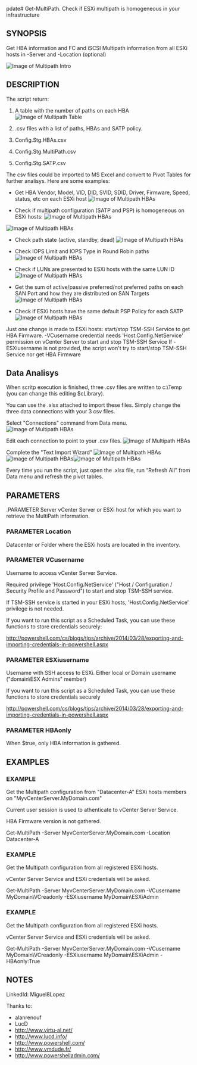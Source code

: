 pdate# Get-MultiPath. 
Check if ESXi multipath is homogeneous in your infrastructure

## SYNOPSIS

  Get HBA information and FC and iSCSI Multipath information from all ESXi hosts in -Server and -Location (optional)

![Image of Multipath Intro](/images/multipath_intro.JPG)


## DESCRIPTION

  The script return:
1. A table with the number of paths on each HBA
![Image of Multipath Table](/images/multipath_table.JPG)

2. .csv files with a list of paths, HBAs and SATP policy.
  1. Config.Stg.HBAs.csv
  2. Config.Stg.MultiPath.csv
  3. Config.Stg.SATP.csv


  The csv files could be imported to MS Excel and convert to Pivot Tables for further analisys. Here are some examples:
* Get HBA Vendor, Model, VID, DID, SVID, SDID, Driver, Firmware, Speed, status, etc on each ESXi host
![Image of Multipath HBAs](/images/multipath_hbas.JPG)

* Check if multipath configuration (SATP and PSP) is homogeneous on ESXi hosts:
![Image of Multipath HBAs](/images/multipath_paths.JPG)

![Image of Multipath HBAs](/images/multipath_paths2.JPG)


* Check path state (active, standby, dead)
![Image of Multipath HBAs](/images/multipath_status.JPG)


* Check IOPS Limit and IOPS Type in Round Robin paths
![Image of Multipath HBAs](/images/multipath_iops.JPG)


* Check if LUNs are presented to ESXi hosts with the same LUN ID
![Image of Multipath HBAs](/images/multipath_lunid.JPG)


* Get the sum of active/passive preferred/not preferred paths on each SAN Port and how they are distributed on SAN Targets
![Image of Multipath HBAs](/images/multipath_sanports.JPG)


* Check if ESXi hosts have the same default PSP Policy for each SATP
![Image of Multipath HBAs](/images/multipath_satp.JPG)


Just one change is made to ESXi hosts: start/stop TSM-SSH Service to get HBA Firmware.
-VCusername credential needs 'Host.Config.NetService' permission on vCenter Server to start and stop TSM-SSH Service
If -ESXiusername is not provided, the script won't try to start/stop TSM-SSH Service nor get HBA Firmware



## Data Analisys

When scritp execution is finished, three .csv files are written to c:\Temp (you can change this editing $cLibrary).

You can use the .xlsx attached to import these files. Simply change the three data connections with your 3 csv files.

Select "Connections" command from Data menu.
![Image of Multipath HBAs](/images/multipath_excel01.JPG)

Edit each connection to point to your .csv files.
![Image of Multipath HBAs](/images/multipath_excel02.JPG)

Complete the "Text Import Wizard"
![Image of Multipath HBAs](/images/multipath_excel03.JPG)![Image of Multipath HBAs](/images/multipath_excel04.JPG)![Image of Multipath HBAs](/images/multipath_excel05.JPG)


Every time you run the script, just open the .xlsx file, run “Refresh All” from Data menu and refresh the pivot tables.


## PARAMETERS

.PARAMETER Server
vCenter Server or ESXi host for which you want to retrieve the MultiPath information.



### PARAMETER Location
Datacenter or Folder where the ESXi hosts are located in the inventory.



### PARAMETER VCusername
Username to access vCenter Server Service.


Required privilege 'Host.Config.NetService' ("Host / Configuration / Security Profile and Password") to start and stop TSM-SSH service.

If TSM-SSH service is started in your ESXi hosts, 'Host.Config.NetService' privilege is not needed.


If you want to run this script as a Scheduled Task, you can use these functions to store credentials securely:

http://powershell.com/cs/blogs/tips/archive/2014/03/28/exporting-and-importing-credentials-in-powershell.aspx


### PARAMETER ESXiusername
Username with SSH access to ESXi. Either local or Domain username ("domain\ESX Admins" member)


If you want to run this script as a Scheduled Task, you can use these functions to store credentials securely

http://powershell.com/cs/blogs/tips/archive/2014/03/28/exporting-and-importing-credentials-in-powershell.aspx



### PARAMETER HBAonly
When $true, only HBA information is gathered.


## EXAMPLES

### EXAMPLE
Get the Multipath configuration from "Datacenter-A" ESXi hosts members on "MyvCenterServer.MyDomain.com"

Current user session is used to athenticate to vCenter Server Service.

HBA Firmware version is not gathered.

Get-MultiPath -Server MyvCenterServer.MyDomain.com -Location Datacenter-A

### EXAMPLE

Get the Multipath configuration from all registered ESXi hosts.

vCenter Server Service and ESXi credentials will be asked.

Get-MultiPath -Server MyvCenterServer.MyDomain.com -VCusername MyDomain\VCreadonly -ESXiusername MyDomain\ESXiAdmin

### EXAMPLE

Get the Multipath configuration from all registered ESXi hosts.

vCenter Server Service and ESXi credentials will be asked.


Get-MultiPath -Server MyvCenterServer.MyDomain.com -VCusername MyDomain\VCreadonly -ESXiusername MyDomain\ESXiAdmin -HBAonly:True


## NOTES

LinkedId: Miguel8Lopez


Thanks to:
* alanrenouf‌
* LucD‌
* http://www.virtu-al.net/
* http://www.lucd.info/
* http://www.powershell.com/
* http://www.vmdude.fr/
* http://www.powershelladmin.com/

